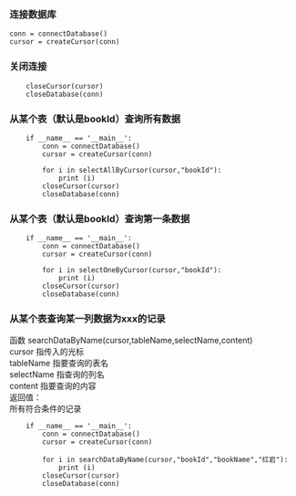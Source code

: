 ### 连接数据库
    conn = connectDatabase()
    cursor = createCursor(conn)
### 关闭连接
```
    closeCursor(cursor)
    closeDatabase(conn)
```
### 从某个表（默认是bookId）查询所有数据
```
    if __name__ == '__main__':
        conn = connectDatabase()
        cursor = createCursor(conn)

        for i in selectAllByCursor(cursor,"bookId"):
            print (i)
        closeCursor(cursor)
        closeDatabase(conn)
```
### 从某个表（默认是bookId）查询第一条数据
```
    if __name__ == '__main__':
        conn = connectDatabase()
        cursor = createCursor(conn)

        for i in selectOneByCursor(cursor,"bookId"):
            print (i)
        closeCursor(cursor)
        closeDatabase(conn)
```

### 从某个表查询某一列数据为xxx的记录
函数 searchDataByName(cursor,tableName,selectName,content)    
cursor 指传入的光标    
tableName 指要查询的表名    
selectName 指查询的列名    
content 指要查询的内容    
返回值：    
    所有符合条件的记录    
```
    if __name__ == '__main__':
        conn = connectDatabase()
        cursor = createCursor(conn)

        for i in searchDataByName(cursor,"bookId","bookName","红岩"):
            print (i)
        closeCursor(cursor)
        closeDatabase(conn)
```